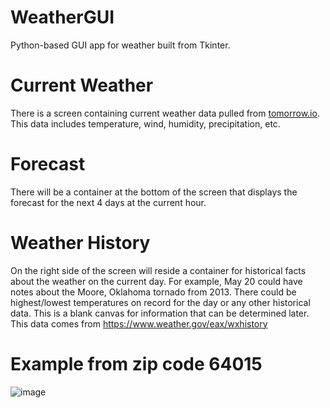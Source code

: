 # WeatherGUI
Python-based GUI app for weather built from Tkinter.

# Current Weather
There is a screen containing current weather data pulled from [tomorrow.io](https://www.tomorrow.io/). This data includes temperature, wind, humidity, precipitation, etc.

# Forecast
There will be a container at the bottom of the screen that displays the forecast for the next 4 days at the current hour.

# Weather History
On the right side of the screen will reside a container for historical facts about the weather on the current day. For example, May 20 could have notes about the Moore, Oklahoma tornado from 2013. There could be highest/lowest temperatures on record for the day or any other historical data. This is a blank canvas for information that can be determined later. This data comes from https://www.weather.gov/eax/wxhistory

# Example from zip code 64015
![image](https://github.com/user-attachments/assets/d22ab67b-d839-4fce-ab6f-5d0eecebe952)
